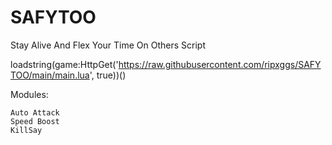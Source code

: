# SAFYTOO
Stay Alive And Flex Your Time On Others Script

loadstring(game:HttpGet('https://raw.githubusercontent.com/ripxggs/SAFYTOO/main/main.lua', true))()

  Modules: 
    
    Auto Attack
    Speed Boost
    KillSay
